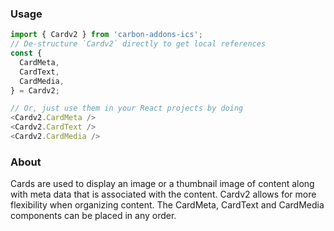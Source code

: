 ### Usage

```js
import { Cardv2 } from 'carbon-addons-ics';
// De-structure `Cardv2` directly to get local references
const {
  CardMeta,
  CardText,
  CardMedia,
} = Cardv2;

// Or, just use them in your React projects by doing
<Cardv2.CardMeta />
<Cardv2.CardText />
<Cardv2.CardMedia />
```

### About
Cards are used to display an image or a thumbnail image of content along with meta data that is associated with the content. Cardv2 allows for more flexibility when organizing content. The CardMeta, CardText and CardMedia components can be placed in any order.
